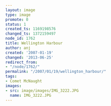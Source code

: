 ```yaml
---
layout: image
type: image
promote: 0
status: 1
created_ts: 1169198576
changed_ts: 1372159497
node_id: 1762
title: Wellington Harbour
author: anj
created: '2007-01-19'
changed: '2013-06-25'
redirect_from:
- "/node/1762/"
permalink: "/2007/01/19/wellington_harbour/"
tags:
- Comet McNaught
images:
- src: image/images/IMG_3222.JPG
  name: IMG_3222.JPG
---
```


